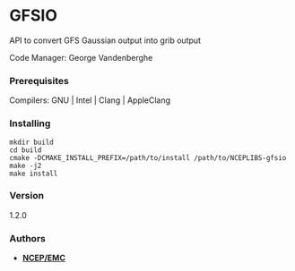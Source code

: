 # GFSIO

 API to convert GFS Gaussian output into grib output

Code Manager: George Vandenberghe

### Prerequisites

Compilers: GNU | Intel | Clang | AppleClang 


### Installing

```
mkdir build
cd build
cmake -DCMAKE_INSTALL_PREFIX=/path/to/install /path/to/NCEPLIBS-gfsio
make -j2
make install
```


### Version
1.2.0


### Authors

* **[NCEP/EMC](mailto:NCEP.List.EMC.nceplibs.Developers@noaa.gov)**
